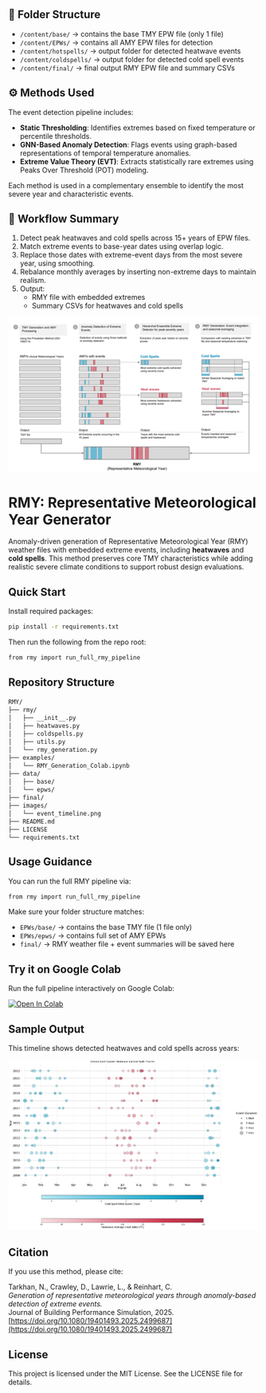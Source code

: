 ## 📁 Folder Structure

- `/content/base/` → contains the base TMY EPW file (only 1 file)
- `/content/EPWs/` → contains all AMY EPW files for detection
- `/content/hotspells/` → output folder for detected heatwave events
- `/content/coldspells/` → output folder for detected cold spell events
- `/content/final/` → final output RMY EPW file and summary CSVs


## ⚙️ Methods Used

The event detection pipeline includes:
- **Static Thresholding**: Identifies extremes based on fixed temperature or percentile thresholds.
- **GNN-Based Anomaly Detection**: Flags events using graph-based representations of temporal temperature anomalies.
- **Extreme Value Theory (EVT)**: Extracts statistically rare extremes using Peaks Over Threshold (POT) modeling.

Each method is used in a complementary ensemble to identify the most severe year and characteristic events.

## 🔄 Workflow Summary

1. Detect peak heatwaves and cold spells across 15+ years of EPW files.
2. Match extreme events to base-year dates using overlap logic.
3. Replace those dates with extreme-event days from the most severe year, using smoothing.
4. Rebalance monthly averages by inserting non-extreme days to maintain realism.
5. Output:
   - RMY file with embedded extremes
   - Summary CSVs for heatwaves and cold spells


![RMY Workflow](images/Fig1.png)

# RMY: Representative Meteorological Year Generator

Anomaly-driven generation of Representative Meteorological Year (RMY) weather files with embedded extreme events, including **heatwaves** and **cold spells**. This method preserves core TMY characteristics while adding realistic severe climate conditions to support robust design evaluations.

## Quick Start

Install required packages:
```bash
pip install -r requirements.txt
```

Then run the following from the repo root:
```bash
from rmy import run_full_rmy_pipeline
```

## Repository Structure

```
RMY/
├── rmy/
│   ├── __init__.py
│   ├── heatwaves.py
│   ├── coldspells.py
│   ├── utils.py
│   └── rmy_generation.py
├── examples/
│   └── RMY_Generation_Colab.ipynb
├── data/
│   ├── base/
│   └── epws/
├── final/
├── images/
│   └── event_timeline.png
├── README.md
├── LICENSE
└── requirements.txt
```

## Usage Guidance

You can run the full RMY pipeline via:

```bash
from rmy import run_full_rmy_pipeline
```

Make sure your folder structure matches:
- `EPWs/base/` → contains the base TMY file (1 file only)
- `EPWs/epws/` → contains full set of AMY EPWs
- `final/` → RMY weather file + event summaries will be saved here

## Try it on Google Colab

Run the full pipeline interactively on Google Colab:

[![Open In Colab](https://colab.research.google.com/assets/colab-badge.svg)](https://colab.research.google.com/github/Nadatarkhan/RMY/blob/main/examples/RMY_Generation_Colab.ipynb)

## Sample Output

This timeline shows detected heatwaves and cold spells across years:

![Event Timeline](images/event_timeline.png)
## Citation

If you use this method, please cite:

Tarkhan, N., Crawley, D., Lawrie, L., & Reinhart, C.  
*Generation of representative meteorological years through anomaly-based detection of extreme events.*  
Journal of Building Performance Simulation, 2025.  
[https://doi.org/10.1080/19401493.2025.2499687](https://doi.org/10.1080/19401493.2025.2499687)


## License

This project is licensed under the MIT License. See the LICENSE file for details.

